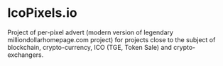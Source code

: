 # IcoPixels.io
Project of per-pixel advert (modern version of legendary milliondollarhomepage.com project) for projects close to the subject of blockchain, crypto-currency, ICO (TGE, Token Sale) and crypto-exchangers.

